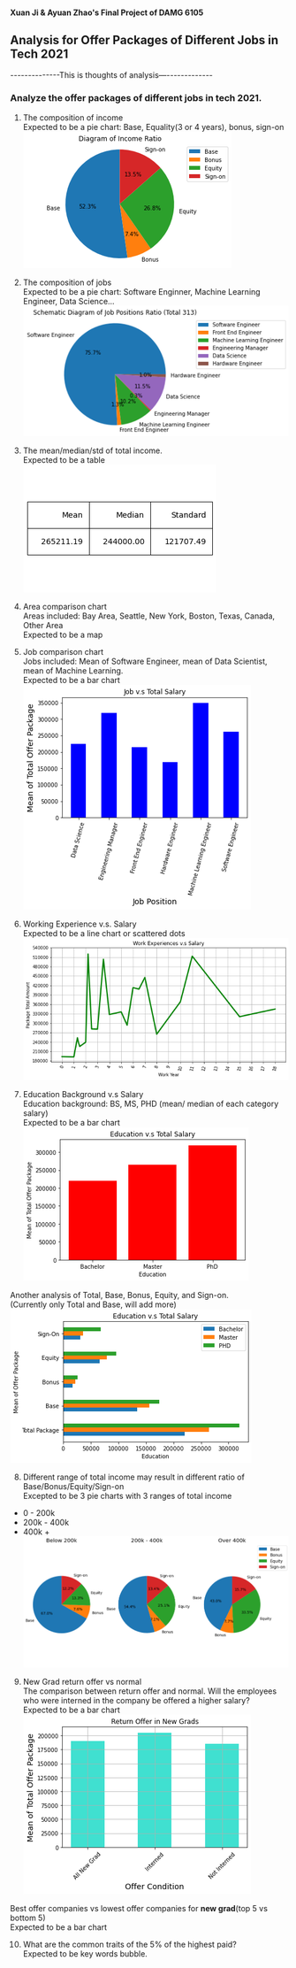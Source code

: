 #### Xuan Ji & Ayuan Zhao's Final Project of DAMG 6105

## Analysis for Offer Packages of Different Jobs in Tech 2021


--------------This is thoughts of analysis—-------------

### Analyze the offer packages of different jobs in tech 2021.

1.  The composition of income <br>
Expected to be a pie chart:  Base, Equality(3 or 4 years), bonus, sign-on <br>
![image](./figures/IncomeRatio.png)

2. The composition of jobs <br>
Expected to be a pie chart: Software Enginner, Machine Learning Engineer, Data Science...<br>
![image](./figures/JobRatio.png)


3. The mean/median/std of total income. <br>
Expected to be a table <br>
![image](./figures/MeanMedianStd.png)


4. Area comparison chart <br>
Areas included: Bay Area, Seattle, New York, Boston, Texas, Canada, Other Area <br>
Expected to be a map <br>


5. Job comparison chart <br>
Jobs included: Mean of Software Engineer, mean of Data Scientist, mean of Machine Learning. <br>
Expected to be a bar chart <br>
![image](./figures/JobSalary.png)


6. Working Experience v.s. Salary <br>
Expected to be a line chart or scattered dots<br>
![image](./figures/WorkSalary.png)


7. Education Background v.s Salary<br>
Education background: BS, MS, PHD  (mean/ median of each category salary) <br>
Expected to be a bar chart<br>
![image](./figures/EducationSalary1.png)

Another analysis of Total, Base, Bonus, Equity, and Sign-on. <br>
(Currently only Total and Base, will add more) <br>
![image](./figures/EducationSalary2.png)


8. Different range of total income may result in different ratio of Base/Bonus/Equity/Sign-on <br>
Excepted to be 3 pie charts with 3 ranges of total income<br>
- 0 - 200k <br>
- 200k - 400k <br>
- 400k + <br>
![image](./figures/IncomeRangesRatio.png)


9. New Grad  return offer vs normal <br>
The comparison between return offer and normal. Will the employees who were interned in the company be offered a higher salary? <br>
Expected to be a bar chart<br>
![image](./figures/ReturnOffer.png)

Best offer companies vs lowest offer companies for **new grad**(top 5 vs bottom 5) <br>
Expected to be a bar chart<br>


10. What are the common traits of the 5% of the highest paid? <br>
Expected to be key words bubble.<br>


